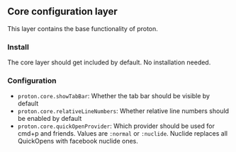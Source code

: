 ## Core configuration layer

This layer contains the base functionality of proton.

### Install

The core layer should get included by default. No installation needed.

### Configuration

- `proton.core.showTabBar`: Whether the tab bar should be visible by default
- `proton.core.relativeLineNumbers`: Whether relative line numbers should be enabled by default
- `proton.core.quickOpenProvider`: Which provider should be used for cmd+p and friends. Values are `:normal` or `:nuclide`. Nuclide replaces all QuickOpens with facebook nuclide ones. 

